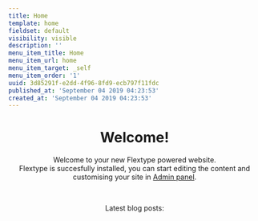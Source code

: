 ```yaml
---
title: Home
template: home
fieldset: default
visibility: visible
description: ''
menu_item_title: Home
menu_item_url: home
menu_item_target: _self
menu_item_order: '1'
uuid: 3d85291f-e2dd-4f96-8fd9-ecb797f11fdc
published_at: 'September 04 2019 04:23:53'
created_at: 'September 04 2019 04:23:53'
---
```

<h1 style="text-align: center;">Welcome!</h1>
<p style="text-align: center;" class="lead">
    Welcome to your new Flextype powered website.<br> Flextype is succesfully installed, you can start editing the content and customising your site in <a href="./admin">Admin panel</a>.
</p>
<br>
<p style="text-align: center;">Latest blog posts:</p>
